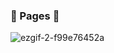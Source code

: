 ### :bookmark_tabs:&nbsp;Pages&nbsp;:bookmark_tabs:

![ezgif-2-f99e76452a](https://user-images.githubusercontent.com/93702328/179371295-5bc8476b-f7d3-4d3e-8272-f7f688bc4120.gif)
